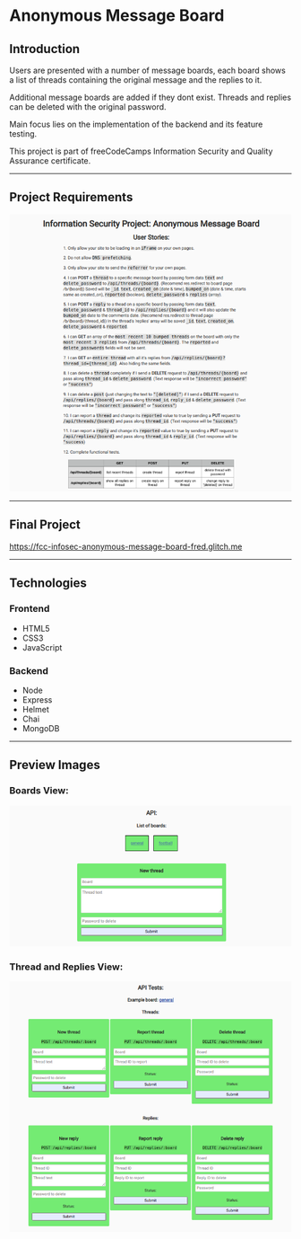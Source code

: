 # Anonymous Message Board

## Introduction
Users are presented with a number of message boards, each board shows a list of threads containing the original message and the replies to it.  

Additional message boards are added if they dont exist. Threads and replies can be deleted with the original password.  

Main focus lies on the implementation of the backend and its feature testing.  

This project is part of freeCodeCamps Information Security and Quality Assurance certificate.

***
## Project Requirements
![Requirements](readme_images/anonymous-message-board-1.png)  

***

## Final Project
https://fcc-infosec-anonymous-message-board-fred.glitch.me

***

## Technologies
### Frontend
* HTML5
* CSS3
* JavaScript

### Backend
* Node
* Express
* Helmet
* Chai
* MongoDB

***

## Preview Images
### Boards View:
![Boards](readme_images/anonymous-message-board-2.png)

### Thread and Replies View:
![Thread and Replies](readme_images/anonymous-message-board-3.png)  
